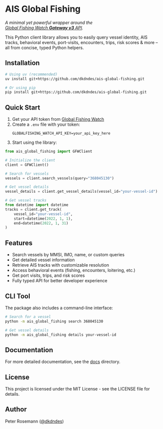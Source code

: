 # AIS Global Fishing

*A minimal yet powerful wrapper around the  
[Global Fishing Watch **Gateway v3** API](https://docs.globalfishingwatch.org/).*

This Python client library allows you to easily query vessel identity, AIS
tracks, behavioral events, port-visits, encounters, trips, risk scores & more
– all from concise, typed Python helpers.

## Installation

```bash
# Using uv (recommended)
uv install git+https://github.com/dkdndes/ais-global-fishing.git

# Or using pip
pip install git+https://github.com/dkdndes/ais-global-fishing.git
```

## Quick Start

1. Get your API token from [Global Fishing Watch](https://globalfishingwatch.org/)
2. Create a `.env` file with your token:
   ```
   GLOBALFISHING_WATCH_API_KEY=your_api_key_here
   ```
3. Start using the library:

```python
from ais_global_fishing import GFWClient

# Initialize the client
client = GFWClient()

# Search for vessels
vessels = client.search_vessels(query="368045130")

# Get vessel details
vessel_details = client.get_vessel_details(vessel_id="your-vessel-id")

# Get vessel tracks
from datetime import datetime
tracks = client.get_track(
    vessel_id="your-vessel-id",
    start=datetime(2022, 1, 1),
    end=datetime(2022, 1, 31)
)
```

## Features

- Search vessels by MMSI, IMO, name, or custom queries
- Get detailed vessel information
- Retrieve AIS tracks with customizable resolution
- Access behavioral events (fishing, encounters, loitering, etc.)
- Get port visits, trips, and risk scores
- Fully typed API for better developer experience

## CLI Tool

The package also includes a command-line interface:

```bash
# Search for a vessel
python -m ais_global_fishing search 368045130

# Get vessel details
python -m ais_global_fishing details your-vessel-id
```

## Documentation

For more detailed documentation, see the [docs](./docs) directory.

## License

This project is licensed under the MIT License - see the LICENSE file for details.

## Author

Peter Rosemann ([@dkdndes](https://github.com/dkdndes))

